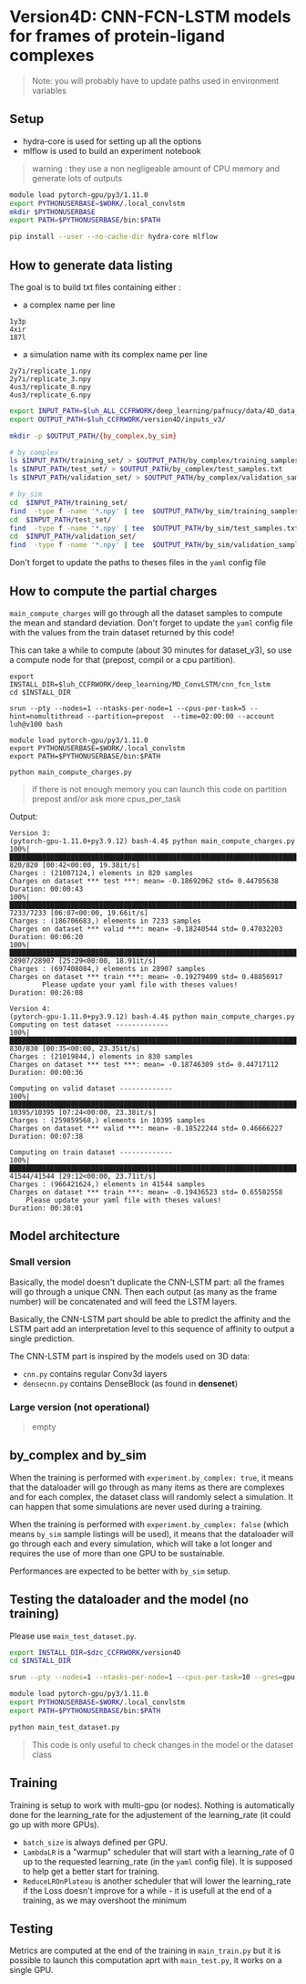 # Version4D: CNN-FCN-LSTM models for frames of protein-ligand complexes

> Note: you will probably have to update paths used in environment variables

## Setup

* hydra-core is used for setting up all the options
* mlflow is used to build an experiment notebook

> warning : they use a non negligeable amount of CPU memory and generate lots of outputs

``` sh
module load pytorch-gpu/py3/1.11.0
export PYTHONUSERBASE=$WORK/.local_convlstm
mkdir $PYTHONUSERBASE
export PATH=$PYTHONUSERBASE/bin:$PATH

pip install --user --no-cache-dir hydra-core mlflow
```

## How to generate data listing

The goal is to build txt files containing either :

* a complex name per line

```
1y3p
4xir
187l
```

* a simulation name with its complex name per line

```
2y7i/replicate_1.npy
2y7i/replicate_3.npy
4us3/replicate_8.npy
4us3/replicate_6.npy
```

```sh
export INPUT_PATH=$luh_ALL_CCFRWORK/deep_learning/pafnucy/data/4D_data_v3
export OUTPUT_PATH=$luh_CCFRWORK/version4D/inputs_v3/

mkdir -p $OUTPUT_PATH/{by_complex,by_sim}

# by_complex
ls $INPUT_PATH/training_set/ > $OUTPUT_PATH/by_complex/training_samples.txt
ls $INPUT_PATH/test_set/ > $OUTPUT_PATH/by_complex/test_samples.txt
ls $INPUT_PATH/validation_set/ > $OUTPUT_PATH/by_complex/validation_samples.txt

# by_sim
cd  $INPUT_PATH/training_set/
find  -type f -name '*.npy' | tee  $OUTPUT_PATH/by_sim/training_samples.txt
cd  $INPUT_PATH/test_set/
find  -type f -name '*.npy' | tee  $OUTPUT_PATH/by_sim/test_samples.txt
cd  $INPUT_PATH/validation_set/
find  -type f -name '*.npy' | tee  $OUTPUT_PATH/by_sim/validation_samples.txt
```

Don't forget to update the paths to theses files in the `yaml` config file


## How to compute the partial charges

`main_compute_charges` will go through all the dataset samples to compute the mean and standard deviation. Don't forget to update the `yaml` config file with the values from the train dataset returned by this code!

This can take a while to compute (about 30 minutes for dataset_v3), so use a compute node for that (prepost, compil or a cpu partition).

```
export INSTALL_DIR=$luh_CCFRWORK/deep_learning/MD_ConvLSTM/cnn_fcn_lstm
cd $INSTALL_DIR

srun --pty --nodes=1 --ntasks-per-node=1 --cpus-per-task=5 --hint=nomultithread --partition=prepost  --time=02:00:00 --account luh@v100 bash

module load pytorch-gpu/py3/1.11.0
export PYTHONUSERBASE=$WORK/.local_convlstm
export PATH=$PYTHONUSERBASE/bin:$PATH

python main_compute_charges.py

```

> if there is not enough memory you can launch this code on partition prepost and/or ask more cpus_per_task

Output:

```
Version 3:
(pytorch-gpu-1.11.0+py3.9.12) bash-4.4$ python main_compute_charges.py 
100%|█████████████████████████████████████████████████████████████████████████████████████████████████████████████████████████████████████| 820/820 [00:42<00:00, 19.38it/s]
Charges : (21007124,) elements in 820 samples
Charges on dataset *** test ***: mean= -0.18692062 std= 0.44705638
Duration: 00:00:43
100%|███████████████████████████████████████████████████████████████████████████████████████████████████████████████████████████████████| 7233/7233 [06:07<00:00, 19.66it/s]
Charges : (186706683,) elements in 7233 samples
Charges on dataset *** valid ***: mean= -0.18240544 std= 0.47032203
Duration: 00:06:20
100%|█████████████████████████████████████████████████████████████████████████████████████████████████████████████████████████████████| 28907/28907 [25:29<00:00, 18.91it/s]
Charges : (697408084,) elements in 28907 samples
Charges on dataset *** train ***: mean= -0.19279409 std= 0.48856917
        Please update your yaml file with theses values!
Duration: 00:26:08

Version 4:
(pytorch-gpu-1.11.0+py3.9.12) bash-4.4$ python main_compute_charges.py
Computing on test dataset -------------
100%|█████████████████████████████████████████████████████████████████████████████████████████████████████████████████████████████████| 830/830 [00:35<00:00, 23.35it/s]
Charges : (21019844,) elements in 830 samples
Charges on dataset *** test ***: mean= -0.18746309 std= 0.44717112
Duration: 00:00:36

Computing on valid dataset -------------
100%|█████████████████████████████████████████████████████████████████████████████████████████████████████████████████████████████████| 10395/10395 [07:24<00:00, 23.38it/s]
Charges : (259859568,) elements in 10395 samples
Charges on dataset *** valid ***: mean= -0.18522244 std= 0.46666227
Duration: 00:07:38

Computing on train dataset -------------
100%|██████████████████████████████████████████████████████████████████████████████████████████████████████████████████████████████████| 41544/41544 [29:12<00:00, 23.71it/s]
Charges : (966421624,) elements in 41544 samples
Charges on dataset *** train ***: mean= -0.19436523 std= 0.65582558
	Please update your yaml file with theses values!
Duration: 00:30:01
```

## Model architecture

### Small version

Basically, the model doesn't duplicate the CNN-LSTM part: all the frames will go through a unique CNN. Then each output (as many as the frame number) will be concatenated and will feed the LSTM layers.

Basically, the CNN-LSTM part should be able to predict the affinity and the LSTM part add an interpretation level to this sequence of affinity to output a single prediction.

The CNN-LSTM part is inspired by the models used on 3D data:
* `cnn.py` contains regular Conv3d layers
* `densecnn.py` contains DenseBlock (as found in **densenet**)

### Large version (not operational)

> empty

## by_complex and by_sim

When the training is performed with `experiment.by_complex: true`, it means that the dataloader will go through as many items as there are complexes and for each complex, the dataset class will randomly select a simulation. It can happen that some simulations are never used during a training.

When the training is performed with `experiment.by_complex: false` (which means `by_sim` sample listings will be used), it means that the dataloader will go through each and every simulation, which will take a lot longer and requires the use of more than one GPU to be sustainable.

Performances are expected to be better with `by_sim` setup.

## Testing the dataloader and the model (no training)

Please use `main_test_dataset.py`.

```sh
export INSTALL_DIR=$dzc_CCFRWORK/version4D
cd $INSTALL_DIR

srun --pty --nodes=1 --ntasks-per-node=1 --cpus-per-task=10 --gres=gpu:1 --hint=nomultithread      --qos=qos_gpu-t3 --time=01:00:00 --account sos@v100 bash

module load pytorch-gpu/py3/1.11.0
export PYTHONUSERBASE=$WORK/.local_convlstm
export PATH=$PYTHONUSERBASE/bin:$PATH

python main_test_dataset.py

```

> This code is only useful to check changes in the model or the dataset class

## Training

Training is setup to work with multi-gpu (or nodes). Nothing is automatically done for the learning_rate for the adjustement of the learning_rate (it could go up with more GPUs).

* `batch_size` is always defined per GPU.
* `LambdaLR` is a "warmup" scheduler that will start with a learning_rate of 0 up to the requested learning_rate (in the `yaml` config file). It is supposed to help get a better start for training. 
* `ReduceLROnPlateau` is another scheduler that will lower the learning_rate if the Loss doesn't improve for a while - it is usefull at the end of a training, as we may overshoot the minimum  




## Testing

Metrics are computed at the end of the training in `main_train.py` but it is possible to launch this computation aprt with `main_test.py`, it works on a single GPU.

